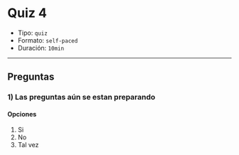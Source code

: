 # Quiz 4

- Tipo: `quiz`
- Formato: `self-paced`
- Duración: `10min`

***

## Preguntas

### 1) Las preguntas aún se estan preparando

#### Opciones

1. Si
2. No
3. Tal vez

<solution style="display:none;">2</solution>
